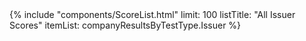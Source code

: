 <div class="ui one column stackable grid">
  <div class="column">
    {%
      include "components/ScoreList.html"
        limit: 100
        listTitle: "All Issuer Scores"
        itemList: companyResultsByTestType.Issuer
    %}
  </div>
</div>
